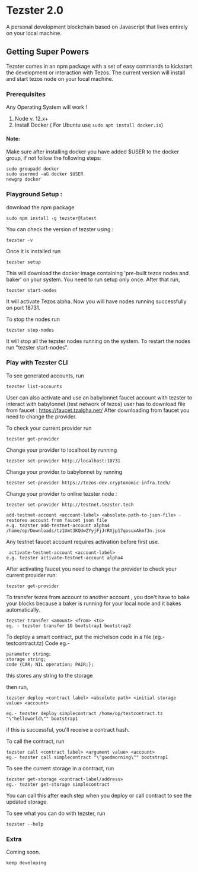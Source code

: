 # Tezster 2.0
A personal development blockchain based on Javascript that lives entirely on your local machine.

## Getting Super Powers

Tezster comes in an npm package with a set of easy commands to kickstart the development or interaction with Tezos. The current version will install and start tezos node on your local machine.

### Prerequisites

Any Operating System will work !

1. Node v. 12.x+
2. Install Docker ( For Ubuntu use ``` sudo apt install docker.io ```)

#### Note:
Make sure after installing docker you have added \$USER to the docker group, if not follow the following steps:

```
sudo groupadd docker
sudo usermod -aG docker $USER
newgrp docker
```

### Playground Setup :

download the npm package

```
sudo npm install -g tezster@latest
```
You can check the version of tezster using :

```
tezster -v
```
Once it is installed run

```
tezster setup
```
This will download the docker image containing 'pre-built tezos nodes and baker' on your system. You need to run setup only once. After that run,

```
tezster start-nodes
```
It will activate Tezos alpha. Now you will have nodes running successfully on port 18731.


To stop the nodes run

```
tezster stop-nodes
```
It will stop all the tezster nodes running on the system. To restart the nodes run "tezster start-nodes".


### Play with Tezster CLI 

To see generated accounts, run

```
tezster list-accounts
``` 
User can also activate and use an babylonnet faucet account with tezster to interact with babylonnet (test network of tezos) user has to download file from faucet : https://faucet.tzalpha.net/ After downloading from faucet you need to change the provider.

To check your current provider run

```
tezster get-provider

```
Change your provider to localhost by running

```
tezster set-provider http://localhost:18731
```

Change your provider to babylonnet by running

```
tezster set-provider https://tezos-dev.cryptonomic-infra.tech/

```

Change your provider to online tezster node :

```
tezster set-provider http://testnet.tezster.tech

```


```
add-testnet-account <account-label> <absolute-path-to-json-file> - restores account from faucet json file
e.g. tezster add-testnet-account alpha4 /home/op/Downloads/tz1Umt3KQUwZYyjFjJrRXjp17qosuxAkmf3n.json

```
Any testnet faucet account requires activation before first use.

```
 activate-testnet-account <account-label>
e.g. tezster activate-testnet-account alpha4

```

After activating faucet you need to change the provider to check your current provider run:

```
tezster get-provider

```

To transfer tezos from account to another account , you don't have to bake your blocks because a baker is running for your local node and it bakes automatically.
```
tezster transfer <amount> <from> <to> 
eg. - tezster transfer 10 bootstrap1 bootstrap2

```
To deploy a smart contract, put the michelson code in  a file (eg.- testcontract.tz) Code eg.-

```
parameter string;
storage string;
code {CAR; NIL operation; PAIR;};

```
this stores any string to the storage

then run,

```
tezster deploy <contract label> <absolute path> <initial storage value> <account>

eg.- tezster deploy simplecontract /home/op/testcontract.tz "\"helloworld\"" bootstrap1

```
if this is successful, you'll receive a contract hash.

To call the contract, run

```
tezster call <contract label> <argument value> <account>
eg.- tezster call simplecontract "\"goodmorning\"" bootstrap1

```

To see the current storage in a contract, run

```
tezster get-storage <contract-label/address>
eg.- tezster get-storage simplecontract

```
You can call this after each step when you deploy or call contract to see the updated storage.

To see what you can do with tezster, run

```
tezster --help
```

### Extra

Coming soon.

```
keep developing
```






